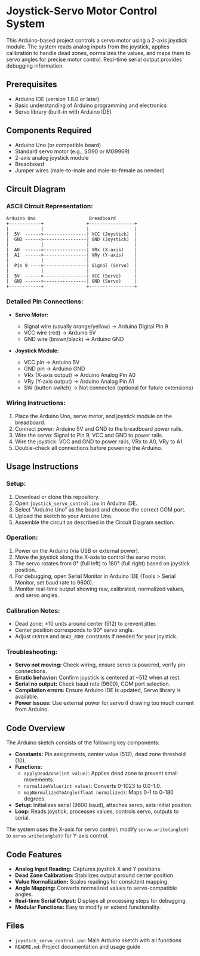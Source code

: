 # Joystick-Servo Motor Control System

This Arduino-based project controls a servo motor using a 2-axis joystick module. The system reads analog inputs from the joystick, applies calibration to handle dead zones, normalizes the values, and maps them to servo angles for precise motor control. Real-time serial output provides debugging information.

## Prerequisites
- Arduino IDE (version 1.8.0 or later)
- Basic understanding of Arduino programming and electronics
- Servo library (built-in with Arduino IDE)

## Components Required
- Arduino Uno (or compatible board)
- Standard servo motor (e.g., SG90 or MG996R)
- 2-axis analog joystick module
- Breadboard
- Jumper wires (male-to-male and male-to-female as needed)

## Circuit Diagram

### ASCII Circuit Representation:
```
Arduino Uno                    Breadboard
+------------+                +-----------------+
|            |                |                 |
|  5V  ------>----------------| VCC (Joystick)  |
|  GND ------>----------------| GND (Joystick)  |
|            |                |                 |
|  A0  ------>----------------| VRx (X-axis)    |
|  A1  ------>----------------| VRy (Y-axis)    |
|            |                |                 |
|  Pin 9 ---->----------------| Signal (Servo)  |
|            |                |                 |
|  5V  ------>----------------| VCC (Servo)     |
|  GND ------>----------------| GND (Servo)     |
+------------+                +-----------------+
```

### Detailed Pin Connections:
- **Servo Motor:**
  - Signal wire (usually orange/yellow) → Arduino Digital Pin 9
  - VCC wire (red) → Arduino 5V
  - GND wire (brown/black) → Arduino GND

- **Joystick Module:**
  - VCC pin → Arduino 5V
  - GND pin → Arduino GND
  - VRx (X-axis output) → Arduino Analog Pin A0
  - VRy (Y-axis output) → Arduino Analog Pin A1
  - SW (button switch) → Not connected (optional for future extensions)

### Wiring Instructions:
1. Place the Arduino Uno, servo motor, and joystick module on the breadboard.
2. Connect power: Arduino 5V and GND to the breadboard power rails.
3. Wire the servo: Signal to Pin 9, VCC and GND to power rails.
4. Wire the joystick: VCC and GND to power rails, VRx to A0, VRy to A1.
5. Double-check all connections before powering the Arduino.

## Usage Instructions

### Setup:
1. Download or clone this repository.
2. Open `joystick_servo_control.ino` in Arduino IDE.
3. Select "Arduino Uno" as the board and choose the correct COM port.
4. Upload the sketch to your Arduino Uno.
5. Assemble the circuit as described in the Circuit Diagram section.

### Operation:
1. Power on the Arduino (via USB or external power).
2. Move the joystick along the X-axis to control the servo motor.
3. The servo rotates from 0° (full left) to 180° (full right) based on joystick position.
4. For debugging, open Serial Monitor in Arduino IDE (Tools > Serial Monitor, set baud rate to 9600).
5. Monitor real-time output showing raw, calibrated, normalized values, and servo angles.

### Calibration Notes:
- Dead zone: ±10 units around center (512) to prevent jitter.
- Center position corresponds to 90° servo angle.
- Adjust `CENTER` and `DEAD_ZONE` constants if needed for your joystick.

### Troubleshooting:
- **Servo not moving:** Check wiring, ensure servo is powered, verify pin connections.
- **Erratic behavior:** Confirm joystick is centered at ~512 when at rest.
- **Serial no output:** Check baud rate (9600), COM port selection.
- **Compilation errors:** Ensure Arduino IDE is updated, Servo library is available.
- **Power issues:** Use external power for servo if drawing too much current from Arduino.

## Code Overview

The Arduino sketch consists of the following key components:

- **Constants:** Pin assignments, center value (512), dead zone threshold (10).
- **Functions:**
  - `applyDeadZone(int value)`: Applies dead zone to prevent small movements.
  - `normalizeValue(int value)`: Converts 0-1023 to 0.0-1.0.
  - `mapNormalizedToAngle(float normalized)`: Maps 0-1 to 0-180 degrees.
- **Setup:** Initializes serial (9600 baud), attaches servo, sets initial position.
- **Loop:** Reads joystick, processes values, controls servo, outputs to serial.

The system uses the X-axis for servo control; modify `servo.write(angleX)` to `servo.write(angleY)` for Y-axis control.

## Code Features

- **Analog Input Reading:** Captures joystick X and Y positions.
- **Dead Zone Calibration:** Stabilizes output around center position.
- **Value Normalization:** Scales readings for consistent mapping.
- **Angle Mapping:** Converts normalized values to servo-compatible angles.
- **Real-time Serial Output:** Displays all processing steps for debugging.
- **Modular Functions:** Easy to modify or extend functionality.

## Files
- `joystick_servo_control.ino`: Main Arduino sketch with all functions
- `README.md`: Project documentation and usage guide
